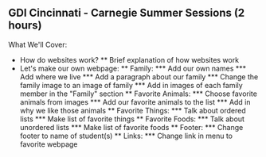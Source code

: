 GDI Cincinnati - Carnegie Summer Sessions (2 hours)
--------------------------

What We'll Cover:
* How do websites work?
  ** Brief explanation of how websites work
* Let's make our own webpage:
  ** Family:
    *** Add our own names
    *** Add where we live
    *** Add a paragraph about our family
    *** Change the family image to an image of family
    *** Add in images of each family member in the "Family" section
  ** Favorite Animals:
    *** Choose favorite animals from images
    *** Add our favorite animals to the list
    *** Add in why we like those animals
  ** Favorite Things:
    *** Talk about ordered lists
    *** Make list of favorite things
  ** Favorite Foods:
    *** Talk about unordered lists
    *** Make list of favorite foods
  ** Footer:
    *** Change footer to name of student(s)
  ** Links:
    *** Change link in menu to favorite webpage

